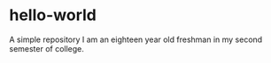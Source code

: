 # hello-world
A simple repository 
I am an eighteen year old freshman in my second semester of college. 
